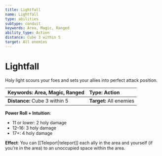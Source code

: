 ```yaml
---
title: Lightfall
name: Lightfall
type: abilities
subtype: conduit
keywords: Area, Magic, Ranged
ability_type: Action
distance: Cube 3 within 5
target: All enemies
---
```


# Lightfall

Holy light scours your foes and sets your allies into perfect attack position.

| **Keywords:** Area, Magic, Ranged | **Type:** Action        |
| :-------------------------------- | :---------------------- |
| **Distance:** Cube 3 within 5     | **Target:** All enemies |

**Power Roll + Intuition**:

- 11 or lower: 2 holy damage
- 12–16: 3 holy damage
- 17+: 4 holy damage

**Effect**: You can [[Teleport|teleport]] each ally in the area and yourself (if you're in the area) to an unoccupied space within the area.
